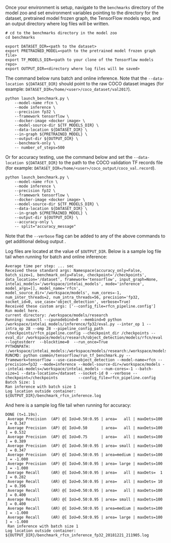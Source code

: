 <!-- 50. Launch benchmark instructions -->
Once your environment is setup, navigate to the `benchmarks` directory of
the model zoo and set environment variables pointing to the directory for the
dataset, pretrained model frozen graph, the TensorFlow models repo, and an output
directory where log files will be written.

```
# cd to the benchmarks directory in the model zoo
cd benchmarks

export DATASET_DIR=<path to the dataset>
export PRETRAINED_MODEL=<path to the pretrained model frozen graph file>
export TF_MODELS_DIR=<path to your clone of the TensorFlow models repo>
export OUTPUT_DIR=<directory where log files will be saved>
```

The command below runs batch and online inference. Note that the
`--data-location ${DATASET_DIR}` should point to the raw COCO dataset images
(for example: `DATASET_DIR=/home/<user>/coco_dataset/val2017`).
```
python launch_benchmark.py \
    --model-name rfcn \
    --mode inference \
    --precision fp32 \
    --framework tensorflow \
    --docker-image <docker image> \
    --model-source-dir ${TF_MODELS_DIR} \
    --data-location ${DATASET_DIR} \
    --in-graph ${PRETRAINED_MODEL} \
    --output-dir ${OUTPUT_DIR} \
    --benchmark-only \
    -- number_of_steps=500
```

Or for accuracy testing, use the command below and set the `--data-location ${DATASET_DIR}`
to the path to the COCO validation TF records file (for example:
`DATASET_DIR=/home/<user>/coco_output/coco_val.record`).
```
python launch_benchmark.py \
    --model-name rfcn \
    --mode inference \
    --precision fp32 \
    --framework tensorflow \
    --docker-image <docker image> \
    --model-source-dir ${TF_MODELS_DIR} \
    --data-location ${DATASET_DIR} \
    --in-graph ${PRETRAINED_MODEL} \
    --output-dir ${OUTPUT_DIR} \
    --accuracy-only \
    -- split="accuracy_message"
```

Note that the `--verbose` flag can be added to any of the above commands
to get additional debug output .

Log files are located at the value of `$OUTPUT_DIR`. Below is a sample log
file tail when running for batch and online inference:
```
Average time per step: ... sec
Received these standard args: Namespace(accuracy_only=False, batch_size=1, benchmark_only=False, checkpoint='/checkpoints', data_location='/dataset', framework='tensorflow', input_graph=None, intelai_models='/workspace/intelai_models', mode='inference', model_args=[], model_name='rfcn', model_source_dir='/workspace/models', num_cores=-1, num_inter_threads=2, num_intra_threads=56, precision='fp32, socket_id=0, use_case='object_detection', verbose=True)
Received these custom args: ['--config_file=rfcn_pipeline.config']
Run model here.
current directory: /workspace/models/research
Running: numactl --cpunodebind=0 --membind=0 python /workspace/intelai_models/inference/fp32/eval.py --inter_op 1 --intra_op 28 --omp 28 --pipeline_config_path /checkpoints/rfcn_pipeline.config --checkpoint_dir /checkpoints --eval_dir /workspace/models/research/object_detection/models/rfcn/eval  --logtostderr  --blocktime=0  --run_once=True
PYTHONPATH: :/workspace/intelai_models:/workspace/models/research:/workspace/models/research/slim:/workspace/models
RUNCMD: python common/tensorflow/run_tf_benchmark.py --framework=tensorflow --use-case=object_detection --model-name=rfcn --precision=fp32 --mode=inference --model-source-dir=/workspace/models --intelai-models=/workspace/intelai_models --num-cores=-1 --batch-size=1 --data-location=/dataset --socket-id 0 --verbose --checkpoint=/checkpoints         --config_file=rfcn_pipeline.config
Batch Size: 1
Ran inference with batch size 1
Log location outside container: ${OUTPUT_DIR}/benchmark_rfcn_inference.log
```

And here is a sample log file tail when running for accuracy:
```
DONE (t=1.19s).
 Average Precision  (AP) @[ IoU=0.50:0.95 | area=   all | maxDets=100 ] = 0.347
 Average Precision  (AP) @[ IoU=0.50      | area=   all | maxDets=100 ] = 0.532
 Average Precision  (AP) @[ IoU=0.75      | area=   all | maxDets=100 ] = 0.389
 Average Precision  (AP) @[ IoU=0.50:0.95 | area= small | maxDets=100 ] = 0.347
 Average Precision  (AP) @[ IoU=0.50:0.95 | area=medium | maxDets=100 ] = -1.000
 Average Precision  (AP) @[ IoU=0.50:0.95 | area= large | maxDets=100 ] = -1.000
 Average Recall     (AR) @[ IoU=0.50:0.95 | area=   all | maxDets=  1 ] = 0.282
 Average Recall     (AR) @[ IoU=0.50:0.95 | area=   all | maxDets= 10 ] = 0.396
 Average Recall     (AR) @[ IoU=0.50:0.95 | area=   all | maxDets=100 ] = 0.400
 Average Recall     (AR) @[ IoU=0.50:0.95 | area= small | maxDets=100 ] = 0.400
 Average Recall     (AR) @[ IoU=0.50:0.95 | area=medium | maxDets=100 ] = -1.000
 Average Recall     (AR) @[ IoU=0.50:0.95 | area= large | maxDets=100 ] = -1.000
 Ran inference with batch size 1
Log location outside container: ${OUTPUT_DIR}/benchmark_rfcn_inference_fp32_20181221_211905.log
```

